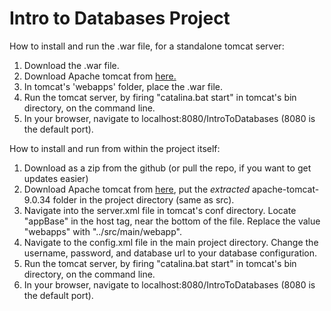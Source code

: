 # Intro to Databases Project

How to install and run the .war file, for a standalone tomcat server:

1. Download the .war file.
2. Download Apache tomcat from <a href="https://tomcat.apache.org/download-90.cgi">here.</a>
3. In tomcat's 'webapps' folder, place the .war file.
4. Run the tomcat server, by firing "catalina.bat start" in tomcat's bin directory, on the command line.
5. In your browser, navigate to localhost:8080/IntroToDatabases (8080 is the default port).

How to install and run from within the project itself:

1. Download as a zip from the github (or pull the repo, if you want to get updates easier)
2. Download Apache tomcat from <a href="https://tomcat.apache.org/download-90.cgi">here</a>, put the <i>extracted</i> apache-tomcat-9.0.34 folder in the project directory (same as src).
3. Navigate into the server.xml file in tomcat's conf directory. Locate "appBase" in the host tag, near the bottom of the file. Replace the value "webapps" with "../src/main/webapp".
4. Navigate to the config.xml file in the main project directory. Change the username, password, and database url to your database configuration.
5. Run the tomcat server, by firing "catalina.bat start" in tomcat's bin directory, on the command line.
6. In your browser, navigate to localhost:8080/IntroToDatabases (8080 is the default port).